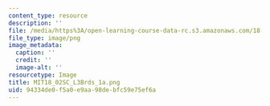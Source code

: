 ```yaml
---
content_type: resource
description: ''
file: /media/https%3A/open-learning-course-data-rc.s3.amazonaws.com/18-02sc-multivariable-calculus-fall-2010/94334de0f5a0e9aa98debfc59e75ef6a_MIT18_02SC_L3Brds_1a.png
file_type: image/png
image_metadata:
  caption: ''
  credit: ''
  image-alt: ''
resourcetype: Image
title: MIT18_02SC_L3Brds_1a.png
uid: 94334de0-f5a0-e9aa-98de-bfc59e75ef6a
---
```

